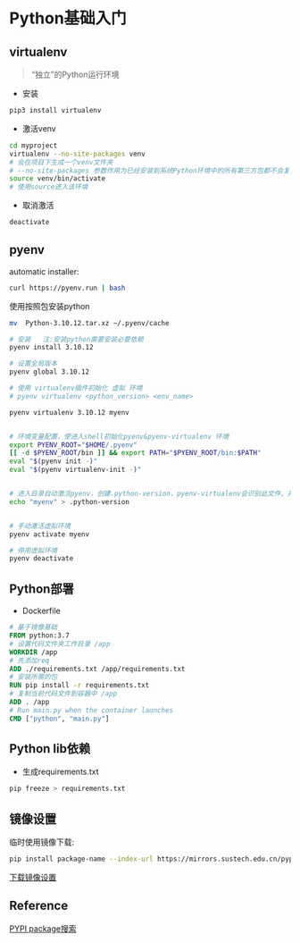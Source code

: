 # Python基础入门

## virtualenv
> “独立”的Python运行环境
- 安装
```bash
pip3 install virtualenv
```
- 激活venv
```bash
cd myproject
virtualenv --no-site-packages venv
# 会在项目下生成一个venv文件夹
# --no-site-packages 参数作用为已经安装到系统Python环境中的所有第三方包都不会复制过来
source venv/bin/activate 
# 使用source进入该环境
```
- 取消激活
```bash
deactivate
```

## pyenv  
automatic  installer:
```bash
curl https://pyenv.run | bash
```

使用按照包安装python
```bash
mv  Python-3.10.12.tar.xz ~/.pyenv/cache

# 安装   注:安装python需要安装必要依赖
pyenv install 3.10.12

# 设置全局版本
pyenv global 3.10.12

# 使用 virtualenv插件初始化 虚拟 环境
# pyenv virtualenv <python_version> <env_name>

pyenv virtualenv 3.10.12 myenv


# 环境变量配置，使进入shell初始化pyenv&pyenv-virtualenv 环境
export PYENV_ROOT="$HOME/.pyenv"
[[ -d $PYENV_ROOT/bin ]] && export PATH="$PYENV_ROOT/bin:$PATH"
eval "$(pyenv init -)"
eval "$(pyenv virtualenv-init -)"


# 进入目录自动激活pyenv，创建.python-version，pyenv-virtualenv会识别此文件，并在进入目录时，自动激活虚拟环境
echo "myenv" > .python-version


# 手动激活虚拟环境
pyenv activate myenv

# 停用虚拟环境
pyenv deactivate
```


## Python部署
- Dockerfile
```dockerfile
# 基于镜像基础
FROM python:3.7
# 设置代码文件夹工作目录 /app
WORKDIR /app
# 先添加req
ADD ./requirements.txt /app/requirements.txt
# 安装所需的包
RUN pip install -r requirements.txt
# 复制当前代码文件到容器中 /app
ADD . /app
# Run main.py when the container launches
CMD ["python", "main.py"]
```

## Python lib依赖
- 生成requirements.txt
```bash
pip freeze > requirements.txt
```

## 镜像设置
临时使用镜像下载:



```bash
pip install package-name --index-url https://mirrors.sustech.edu.cn/pypi/web/simple

```

[下载镜像设置](https://mirrors.sustech.edu.cn/help/pypi.html#_2-configure-index-url)


## Reference
[PYPI package搜索](https://pypi.org/)